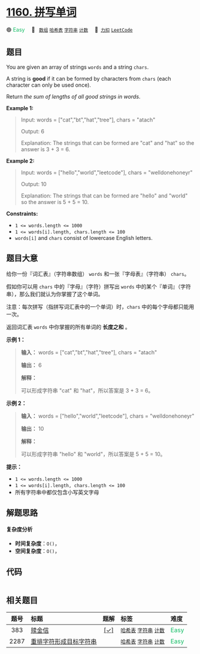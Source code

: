 # [1160. 拼写单词](https://2xiao.github.io/leetcode-js/problem/1160.html)

🟢 <font color=#15bd66>Easy</font>&emsp; 🔖&ensp; [`数组`](/tag/array.md) [`哈希表`](/tag/hash-table.md) [`字符串`](/tag/string.md) [`计数`](/tag/counting.md)&emsp; 🔗&ensp;[`力扣`](https://leetcode.cn/problems/find-words-that-can-be-formed-by-characters) [`LeetCode`](https://leetcode.com/problems/find-words-that-can-be-formed-by-characters)

## 题目

You are given an array of strings `words` and a string `chars`.

A string is **good** if it can be formed by characters from `chars` (each
character can only be used once).

Return _the sum of lengths of all good strings in words_.



**Example 1:**

> Input: words = ["cat","bt","hat","tree"], chars = "atach"
> 
> Output: 6
> 
> Explanation: The strings that can be formed are "cat" and "hat" so the answer is 3 + 3 = 6.

**Example 2:**

> Input: words = ["hello","world","leetcode"], chars = "welldonehoneyr"
> 
> Output: 10
> 
> Explanation: The strings that can be formed are "hello" and "world" so the answer is 5 + 5 = 10.

**Constraints:**

  * `1 <= words.length <= 1000`
  * `1 <= words[i].length, chars.length <= 100`
  * `words[i]` and `chars` consist of lowercase English letters.


## 题目大意

给你一份『词汇表』（字符串数组） `words` 和一张『字母表』（字符串） `chars`。

假如你可以用 `chars` 中的『字母』（字符）拼写出 `words` 中的某个『单词』（字符串），那么我们就认为你掌握了这个单词。

注意：每次拼写（指拼写词汇表中的一个单词）时，`chars` 中的每个字母都只能用一次。

返回词汇表 `words` 中你掌握的所有单词的 **长度之和** 。



**示例 1：**

> 
> 
> 
> 
> 
> **输入：** words = ["cat","bt","hat","tree"], chars = "atach"
> 
> **输出：** 6
> 
> **解释：**
> 
> 可以形成字符串 "cat" 和 "hat"，所以答案是 3 + 3 = 6。
> 
> 

**示例 2：**

> 
> 
> 
> 
> 
> **输入：** words = ["hello","world","leetcode"], chars = "welldonehoneyr"
> 
> **输出：** 10
> 
> **解释：**
> 
> 可以形成字符串 "hello" 和 "world"，所以答案是 5 + 5 = 10。
> 
> 



**提示：**

  * `1 <= words.length <= 1000`
  * `1 <= words[i].length, chars.length <= 100`
  * 所有字符串中都仅包含小写英文字母


## 解题思路

#### 复杂度分析

- **时间复杂度**：`O()`，
- **空间复杂度**：`O()`，

## 代码

```javascript

```

## 相关题目

<!-- prettier-ignore -->
| 题号 | 标题 | 题解 | 标签 | 难度 |
| :------: | :------ | :------: | :------ | :------ |
| 383 | [赎金信](https://leetcode.com/problems/ransom-note) | [[✓]](/problem/0383.md) |  [`哈希表`](/tag/hash-table.md) [`字符串`](/tag/string.md) [`计数`](/tag/counting.md) | <font color=#15bd66>Easy</font> |
| 2287 | [重排字符形成目标字符串](https://leetcode.com/problems/rearrange-characters-to-make-target-string) |  |  [`哈希表`](/tag/hash-table.md) [`字符串`](/tag/string.md) [`计数`](/tag/counting.md) | <font color=#15bd66>Easy</font> |
